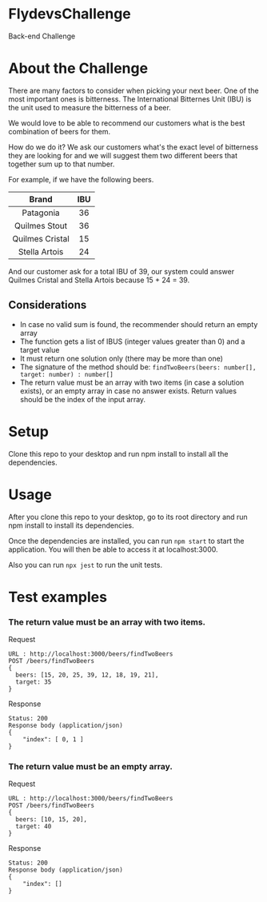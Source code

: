 # FlydevsChallenge
Back-end Challenge

# About the Challenge

There are many factors to consider when picking your next beer. One of the most important ones is bitterness. The International Bitternes Unit (IBU) is the unit used to measure the bitterness of a beer.

We would love to be able to recommend our customers what is the best combination of beers for them.

How do we do it? We ask our customers what's the exact level of bitterness they are looking for and we will suggest them two different beers that together sum up to that number.

For example, if we have the following beers.

| Brand | IBU 
| :---:   | :-: | 
| Patagonia | 36 |
| Quilmes Stout | 36 |
| Quilmes Cristal | 15 |
| Stella Artois | 24 |

And our customer ask for a total IBU of 39, our system could answer Quilmes Cristal and Stella Artois because 15 + 24 = 39.

## Considerations

- In case no valid sum is found, the recommender should return an empty array
- The function gets a list of IBUS (integer values greater than 0) and a target value
- It must return one solution only (there may be more than one)
- The signature of the method should be:
  ``
    findTwoBeers(beers: number[], target: number) : number[]
  ``
- The return value must be an array with two items (in case a solution exists), or an empty array in case no answer exists. Return values should be the index of the input array.

# Setup

Clone this repo to your desktop and run npm install to install all the dependencies.

# Usage

After you clone this repo to your desktop, go to its root directory and run npm install to install its dependencies.

Once the dependencies are installed, you can run `` npm start `` to start the application. You will then be able to access it at localhost:3000.

Also you can run `` npx jest `` to run the unit tests.

# Test examples

### The return value must be an array with two items.

Request
```
URL : http://localhost:3000/beers/findTwoBeers
POST /beers/findTwoBeers
{
  beers: [15, 20, 25, 39, 12, 18, 19, 21], 
  target: 35
}
```

Response
```
Status: 200
Response body (application/json)
{
    "index": [ 0, 1 ]
}
```

### The return value must be an empty array.

Request
```
URL : http://localhost:3000/beers/findTwoBeers
POST /beers/findTwoBeers
{
  beers: [10, 15, 20], 
  target: 40
}
```

Response
```
Status: 200
Response body (application/json)
{
    "index": []
}
```
